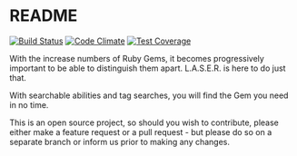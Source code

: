 # README

[![Build Status](https://travis-ci.org/webdev-camp/laser.svg?branch=master)](https://travis-ci.org/webdev-camp/laser)
[![Code Climate](https://codeclimate.com/github/webdev-camp/laser/badges/gpa.svg)](https://codeclimate.com/github/webdev-camp/laser)
[![Test Coverage](https://codeclimate.com/github/webdev-camp/laser/badges/coverage.svg)](https://codeclimate.com/github/webdev-camp/laser/coverage)

With the increase numbers of Ruby Gems, it becomes progressively important to be able to distinguish them apart.
L.A.S.E.R. is here to do just that.

With searchable abilities and tag searches, you will find the Gem you need in no time.

This is an open source project, so should you wish to contribute, please either make a feature request or a pull request - but please do so on a separate branch or inform us prior to making any changes.

